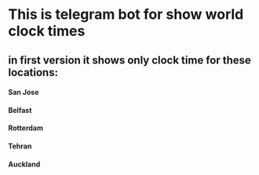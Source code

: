 # This is telegram bot for show world clock times

## in first version it shows only clock time for these locations:
#### San Jose
#### Belfast
#### Rotterdam
#### Tehran
#### Auckland
